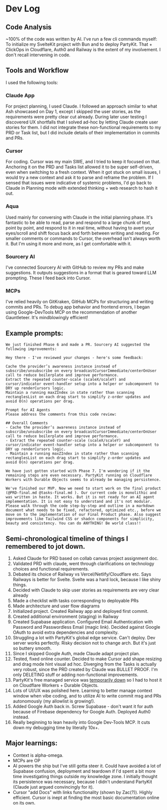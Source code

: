 # Dev Log

## Code Analysis

~100% of the code was written by AI. I've run a few cli commands myself: To initialize my SvelteKit project with Bun and to deploy PartyKit. That + ClickOps in Cloudflare, Auth0 and Railway is the extent of my involvement. I don't recall intervening in code.

## Tools and Workflow

I used the following tools:

### Claude App

For project planning, I used Claude. I followed an approach similar to what Ash showcased on Day 1, except I skipped the user stories, as the requirements were pretty clear cut already. During later user testing I discovered UX shortfalls that I solved ad-hoc by letting Claude create user stories for them. I did not integrate these non-functional requirements to my PRD or Task list, but I did include details of their implementation in commits and PRs.

### Cursor

For coding. Cursor was my main SWE, and I tried to keep it focused on that. Anchoring it on the PRD and Tasks list allowed it to be super self-driven, even when switching to a fresh context. When it got stuck on small issues, I would try a new context and ask it to parse and reframe the problem. If I sensed that issues were indicative of systemic problems, I'd go back to Claude in Planning mode with extended thinking + web research to hash it out.

### Aqua

Used mainly for conversing with Claude in the initial planning phase. It's fantastic to be able to read, parse and respond to a large chunk of text, point by point, and respond to it in real time, without having to avert your eyes/scroll and shift focus back and forth between writing and reading. For smaller comments or commands to Cursor, the overhead isn't always worth it. But I'm using it more and more, as I get comfortable with it.

### Sourcery AI

I've connected Sourcery AI with GitHub to review my PRs and make suggestions. It outputs suggestions in a format that is geared toward LLM prompting. These I feed back into Cursor.

### MCPs

I've relied heavily on GitKraken, GitHub MCPs for structuring and writing commits and PRs.
To debug app behavior and frontend errors, I began using Google-DevTools MCP on the recommendation of another Gauntleteer. It's mindblowingly efficient!

## Example prompts:

```
We just finished Phase 6 and made a PR. Sourcery AI suggested the following improvements:

Hey there - I've reviewed your changes - here's some feedback:

Cache the provider’s awareness instance instead of subscribe/unsubscribe on every broadcastCursorImmediate/centerOnUser call to reduce boilerplate and improve performance.
Extract the repeated counter-scale (scaleX/scaleY) and cursor/indicator event-handler setup into a helper or subcomponent to DRY up renderCursors logic.
Maintain a running maxZIndex in state rather than scanning rectanglesList on each drag start to simplify z-order updates and avoid O(n) operations per drag.

Prompt for AI Agents
Please address the comments from this code review:

## Overall Comments
- Cache the provider’s awareness instance instead of subscribe/unsubscribe on every broadcastCursorImmediate/centerOnUser call to reduce boilerplate and improve performance.
- Extract the repeated counter-scale (scaleX/scaleY) and cursor/indicator event-handler setup into a helper or subcomponent to DRY up renderCursors logic.
- Maintain a running maxZIndex in state rather than scanning rectanglesList on each drag start to simplify z-order updates and avoid O(n) operations per drag.
```

```
We have just gotten started with Phase 7. I'm wondering if it the remaining steps are even necessary. PartyKit running on Cloudflare Workers with Durable Objects seems to already be managing persistence.
```

```
We've finished our MVP. Now we need to start work on the final product (@PRD-final.md @tasks-final.md ). Our current code is monolithic and was written in haste. It works. But it is not ready for an AI agent implementation. It is not easy to understand and it's not modular. Please walk through the code step-by-step and outline in a markdown document what needs to be fixed, refactored, optimized etc., before we move on to the implementation of our Final Product phase. Also suggest improvements like Tailwind CSS or shadcn components for simplicity, beauty and consistency. You can do ANYTHING! Be world class!!
```

## Semi-chronological timeline of things I remembered to jot down.

1. Asked Claude for PRD based on collab canvas project assignment doc.
2. Validated PRD with claude, went through clarifications on technology choices and functional requirements.
3. Debated its choice of Railway vs Vercel/Netlify/Cloudflare etc. Says Railways is better for Svelte. Svelte was a hard lock, because I like shiny things.
4. Decided with Claude to skip user stories as requirements are very clear already
5. Made a checklist with tasks corresponding to deployable PRs
6. Made architecture and user flow diagrams
7. Initialized project. Created Railway app and deployed first commit.
8. Created additional environment (staging) in Railway
9. Created Supabase application. Configured Email Authentication with Password and Passwordless Email (magic link). Decided against Google OAuth to avoid extra dependencies and complexity.
10. Struggling a lot with PartyKit's global edge service. Can't deploy. Dev server works perfectly. Risky decision not to change arch. But it's just so buttery smooth.
11. Since I skipped Google Auth, made Claude adapt project plan.
12. Tested, fixed online counter. Decided to make Cursor add shape resizing and drag mode hint visual ad hoc. Diverging from the Tasks is actually very robust, since the PRD created by Claude was BULLET PROOF. I'm only DELETING stuff or adding non-functional improvements.
13. PartyKit's free managed service was [temporarily down](https://github.com/partykit/partykit/issues/971) so I had to host it on Cloudflare Workers + Durable Objects.
14. Lots of UI/UX was polished here. Learning to better manage context window when vibe coding, and to utilize AI to write commit msg and PRs autonomously (my allowlist is growing!).
15. Added Google Auth back in. Screw Supabase - don't want it for auth because of Firebase dependency for Google Auth. Deployed Auth0 instead.
16. Really beginning to lean heavily into Google Dev-Tools MCP. It cuts down my debugging time by literally 10x+.

## Major learnings:

- Context is alpha-omega.
- MCPs are OP
- AI powers the ship but I've still gotta steer it. Could have avoided a lot of Supabase confusion, deployment and teardown if I'd spent a bit more time investigating things outside my knowledge zone. I initially thought its persistence was necessary, because I didn't understand PartyKit (Claude just argued convincingly for it).
- Cursor "add Docs" with links functionality (shown by Zac(?)). Highly efficient. Cursor is inept at finding the most basic documentation online on its own.
